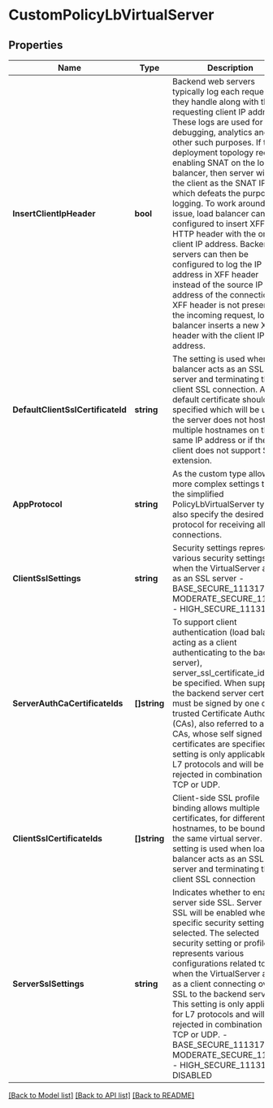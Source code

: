 # CustomPolicyLbVirtualServer

## Properties
Name | Type | Description | Notes
------------ | ------------- | ------------- | -------------
**InsertClientIpHeader** | **bool** | Backend web servers typically log each request they handle along with the requesting client IP address. These logs are used for debugging, analytics and other such purposes. If the deployment topology requires enabling SNAT on the load balancer, then server will see the client as the SNAT IP which defeats the purpose of logging. To work around this issue, load balancer can be configured to insert XFF HTTP header with the original client IP address. Backend servers can then be configured to log the IP address in XFF header instead of the source IP address of the connection. If XFF header is not present in the incoming request, load balancer inserts a new XFF header with the client IP address.  | [optional] [default to false]
**DefaultClientSslCertificateId** | **string** | The setting is used when load balancer acts as an SSL server and terminating the client SSL connection.  A default certificate should be specified which will be used if the server does not host multiple hostnames on the same IP address or if the client does not support SNI extension.  | [optional] [default to null]
**AppProtocol** | **string** | As the custom type allows for more complex settings than the simplified PolicyLbVirtualServer types, also specify the desired protocol for receiving all client connections.  | [default to null]
**ClientSslSettings** | **string** | Security settings representing various security settings when the VirtualServer acts as an SSL server - BASE_SECURE_111317 - MODERATE_SECURE_111317 - HIGH_SECURE_111317  | [optional] [default to CLIENT_SSL_SETTINGS.HIGH_SECURE_111317]
**ServerAuthCaCertificateIds** | **[]string** | To support client authentication (load balancer acting as a client authenticating to the backend server), server_ssl_certificate_id can be specified.  When supplied, the backend server certificate must be signed by one of the trusted Certificate Authorities (CAs), also referred to as root CAs, whose self signed certificates are specified. This setting is only applicable for L7 protocols and will be rejected in combination with TCP or UDP.  | [optional] [default to null]
**ClientSslCertificateIds** | **[]string** | Client-side SSL profile binding allows multiple certificates, for different hostnames, to be bound to the same virtual server. The setting is used when load balancer acts as an SSL server and terminating the client SSL connection  | [optional] [default to null]
**ServerSslSettings** | **string** | Indicates whether to enable server side SSL.  Server side SSL will be enabled when a specific security setting is selected. The selected security setting or profile represents various configurations related to SSL when the VirtualServer acts as a client connecting over SSL to the backend server.  This setting is only applicable for L7 protocols and will be rejected in combination with TCP or UDP. - BASE_SECURE_111317 - MODERATE_SECURE_111317 - HIGH_SECURE_111317 - DISABLED  | [optional] [default to SERVER_SSL_SETTINGS.DISABLED]

[[Back to Model list]](../README.md#documentation-for-models) [[Back to API list]](../README.md#documentation-for-api-endpoints) [[Back to README]](../README.md)


